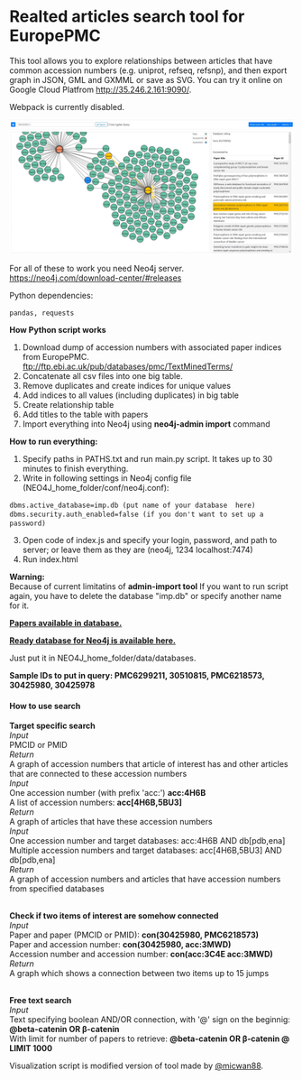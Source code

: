 # Realted articles search tool for EuropePMC 
This tool allows you to explore relationships between articles that have common accession numbers (e.g. uniprot, refseq, refsnp), and then export graph in JSON, GML and GXMML or save as SVG.
You can try it online on Google Cloud Platfrom http://35.246.2.161:9090/.

Webpack is currently disabled.


![alt text](https://raw.githubusercontent.com/VasylVaskivskyi/pmc_related_articles/master/libraries/viewport.JPG)

For all of these to work you need Neo4j server.\
https://neo4j.com/download-center/#releases

Python dependencies: 	
```
pandas, requests
```
**How Python script works**
1. Download dump of accession numbers with associated paper indices from EuropePMC.\
  ftp://ftp.ebi.ac.uk/pub/databases/pmc/TextMinedTerms/
2. Concatenate all csv files into one big table.
3. Remove duplicates and create indices for unique values
4. Add indices to all values (including duplicates) in big table
5. Create relationship table
6. Add titles to the table with papers
7. Import everything into Neo4j using **neo4j-admin import** command

**How to run everything:**
1. Specify paths in PATHS.txt and run main.py script. It takes up to 30 minutes to finish everything.
2. Write in following settings in Neo4j config file (NEO4J_home_folder/conf/neo4j.conf):
```
dbms.active_database=imp.db (put name of your database  here)
dbms.security.auth_enabled=false (if you don't want to set up a password)
```
3. Open code of index.js and specify your login, password, and path to server; or leave them as they are (neo4j, 1234 localhost:7474)
4. Run index.html


**Warning:**\
Because of current limitatins of **admin-import tool** If you want to run script again, you have to delete the database "imp.db" or specify another name for it.

**[Papers available in database.](https://europepmc.org/search?query=%28FIRST_PDATE:%5B1900-01-01+TO+2018-11-30%5D%29+AND+ACCESSION_TYPE:*&page=1)**

**[Ready database for Neo4j is available here.](https://drive.google.com/open?id=1xiqYwQsHvS9fJkrnh-xthyPQi2RrVQFI)**

Just put it in NEO4J_home_folder/data/databases.


**Sample IDs to put in query: PMC6299211, 30510815, PMC6218573, 30425980, 30425978**

#### How to use search

**Target specific search**<br/>
*Input*<br/>
PMCID or PMID<br/>
*Return*<br/>
A graph of accession numbers that article of interest has and other articles that are connected to these accession numbers<br/>
*Input* <br/>
One accession number (with prefix 'acc:') **acc:4H6B**<br/>
A list of accession numbers: **acc[4H6B,5BU3]**<br/>
*Return*<br/>
A graph of articles that have these accession numbers<br/>
*Input* <br/>
One accession number and target databases: acc:4H6B AND db[pdb,ena]<br/>
Multiple accession numbers and target databases: acc[4H6B,5BU3] AND db[pdb,ena]<br/>
*Return*<br/>
A graph of accession numbers and articles that have accession numbers from specified databases<br/><br/>
	  
**Check if two items of interest are somehow connected**<br/>
*Input*<br/>
Paper and paper (PMCID or PMID): **con(30425980, PMC6218573)**<br/>
Paper and accession number: **con(30425980, acc:3MWD)**<br/>
Accession number and accession number: **con(acc:3C4E acc:3MWD)**<br/>
*Return*<br/>
A graph which shows a connection between two items up to 15 jumps<br/><br/>

**Free text search**<br/>
*Input*<br/>
Text specifying boolean AND/OR connection, with '@' sign on the beginnig: **@beta-catenin OR β-catenin**<br/>
With limit for number of papers to retrieve: **@beta-catenin OR β-catenin @ LIMIT 1000**<br/>





Visualization script is modified version of tool made by  [@micwan88](https://github.com/micwan88/d3js-neo4j-example). 
